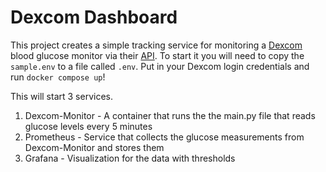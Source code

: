 # Dexcom Dashboard

This project creates a simple tracking service for monitoring a [Dexcom](https://www.dexcom.com/) blood glucose monitor via their [API](https://developer.dexcom.com/home). To start it you will need to copy the `sample.env` to a file called `.env`. Put in your Dexcom login credentials and run `docker compose up`!

This will start 3 services. 

1. Dexcom-Monitor - A container that runs the the main.py file that reads glucose levels every 5 minutes
2. Prometheus - Service that collects the glucose measurements from Dexcom-Monitor and stores them
3. Grafana - Visualization for the data with thresholds
